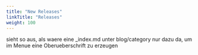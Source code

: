 ```yaml
---
title: "New Releases"
linkTitle: "Releases"
weight: 100
---
```


sieht so aus, als waere eine _index.md unter blog/category nur dazu da, um im Menue eine Oberueberschrift zu erzeugen
